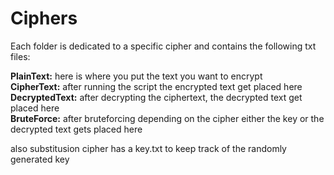 # Ciphers

Each folder is dedicated to a specific cipher and contains the following txt files:


**PlainText:** here is where you put the text you want to encrypt  
**CipherText:** after running the script the encrypted text get placed here  
**DecryptedText:** after decrypting the ciphertext, the decrypted text get placed here  
**BruteForce:** after bruteforcing depending on the cipher either the key or the decrypted text gets placed here

also substitusion cipher has a key.txt to keep track of the randomly generated key
